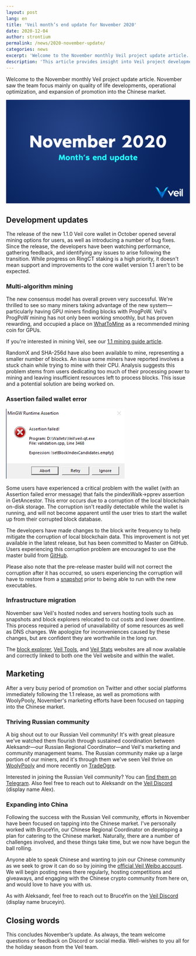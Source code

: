 ```yaml
---
layout: post
lang: en
title: 'Veil month’s end update for November 2020'
date: 2020-12-04
author: strontium
permalink: /news/2020-november-update/
categories: news
excerpt: 'Welcome to the November monthly Veil project update article. November saw the team focus mainly on quality of life developments, operational optimization, and expansion of promotion into the Chinese market.'
description: 'This article provides insight into Veil project developments for the month of November 2020.'
---
```


Welcome to the November monthly Veil project update article. November saw the team focus mainly on quality of life developments, operational optimization, and expansion of promotion into the Chinese market.

![](/uploads/news/2020-12-07-NovemberUpdate.png)

## Development updates

The release of the new 1.1.0 Veil core wallet in October opened several mining options for users, as well as introducing a number of bug fixes. Since the release, the developers have been watching performance, gathering feedback, and identifying any issues to arise following the transition. While progress on RingCT staking is a high priority, it doesn't mean support and improvements to the core wallet version 1.1 aren't to be expected.

### Multi-algorithm mining

The new consensus model has overall proven very successful. We're thrilled to see so many miners taking advantage of the new system—particularly having GPU miners finding blocks with ProgPoW. Veil's ProgPoW mining has not only been working smoothly, but has proven rewarding, and occupied a place on [WhatToMine](https://whattomine.com/) as a recommended mining coin for GPUs.

If you're interested in mining Veil, see our [1.1 mining guide article](https://veil-project.com/blog/2020-mineafterhardfork/).

RandomX and SHA-256d have also been available to mine, representing a smaller number of blocks. An issue some miners have reported involves a stuck chain while trying to mine with their CPU. Analysis suggests this problem stems from users dedicating too much of their processing power to mining and leaving insufficient resources left to process blocks. This issue and a potential solution are being worked on.

### Assertion failed wallet error

![](/uploads/news/2020-12-07-AsFail.png)

Some users have experienced a critical problem with the wallet (with an Assertion failed error message) that fails the pindexWalk->pprev assertion in GetAncestor. This error occurs due to a corruption of the local blockchain on-disk storage. The corruption isn't readily detectable while the wallet is running, and will not become apparent until the user tries to start the wallet up from their corrupted block database.

The developers have made changes to the block write frequency to help mitigate the corruption of local blockchain data. This improvement is not yet available in the latest release, but has been committed to Master on GitHub. Users experiencing this corruption problem are encouraged to use the master build from [GitHub](https://github.com/Veil-Project/veil).

Please also note that the pre-release master build will not correct the corruption after it has occurred, so users experiencing the corruption will have to restore from a [snapshot](https://veil.tools/snapshots/) prior to being able to run with the new executables.

### Infrastructure migration

November saw Veil's hosted nodes and servers hosting tools such as snapshots and block explorers relocated to cut costs and lower downtime. This process required a period of unavailability of some resources as well as DNS changes. We apologize for inconveniences caused by these changes, but are confident they are worthwhile in the long run.

The [block explorer](https://explorer.veil-project.com/), [Veil Tools](https://veil.tools/), and [Veil Stats](https://veil-stats.com/) websites are all now available and correctly linked to both one the Veil website and within the wallet.

## Marketing

After a very busy period of promotion on Twitter and other social platforms immediately following the 1.1 release, as well as promotions with WoolyPooly, November's marketing efforts have been focused on tapping into the Chinese market.

### Thriving Russian community

A big shout out to our Russian Veil community! It's with great pleasure we've watched them flourish through sustained coordination between Aleksandr—our Russian Regional Coordinator—and Veil's marketing and community management teams. The Russian community make up a large portion of our miners, and it's through them we've seen Veil thrive on [WoolyPooly](https://woolypooly.com/) and more recently on [TradeOgre](https://tradeogre.com/).

Interested in joining the Russian Veil community? You can [find them on Telegram](https://t.me/VeilRussia). Also feel free to reach out to Aleksandr on the [Veil Discord](https://discord.veil-project.com/) (display name Alex).

### Expanding into China

Following the success with the Russian Veil community, efforts in November have been focused on tapping into the Chinese market. I've personally worked with BruceYin, our Chinese Regional Coordinator on developing a plan for catering to the Chinese market. Naturally, there are a number of challenges involved, and these things take time, but we now have begun the ball rolling.

Anyone able to speak Chinese and wanting to join our Chinese community as we seek to grow it can do so by joining the [official Veil Weibo account](https://weibo.com/ProjectVeil/). We will begin posting news there regularly, hosting competitions and giveaways, and engaging with the Chinese crypto community from here on, and would love to have you with us.

As with Aleksandr, feel free to reach out to BruceYin on the [Veil Discord](https://discord.veil-project.com/) (display name bruceyin).

## Closing words

This concludes November’s update. As always, the team welcome questions or feedback on Discord or social media. Well-wishes to you all for the holiday season from the Veil team.
